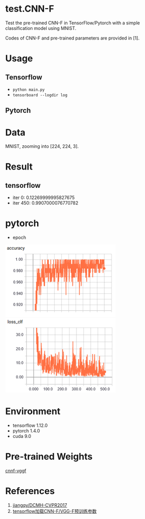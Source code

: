 # test.CNN-F

Test the pre-trained CNN-F in TensorFlow/Pytorch with a simple classification model using MNIST.

Codes of CNN-F and pre-trained parameters are provided in [1].

# Usage

## Tensorflow

- `python main.py`
- `tensorboard --logdir log`

## Pytorch


# Data

MNIST, zooming into [224, 224, 3].

# Result

## tensorflow

- iter 0: 0.12269999995827675
- iter 450: 0.9907000076770782

# pytorch

- epoch 

![accuracy](accuracy.png)
![loss](loss.png)

# Environment

- tensorflow 1.12.0
- pytorch 1.4.0
- cuda 9.0

# Pre-trained Weights

[cnnf-vggf](https://pan.baidu.com/s/1zxB_cHcalM8xbmauTS6_Xg#list/path=%2F)

# References

1. [jiangqy/DCMH-CVPR2017](https://github.com/jiangqy/DCMH-CVPR2017)
2. [tensorflow加载CNN-F/VGG-F预训练参数](https://blog.csdn.net/HackerTom/article/details/103189798)
